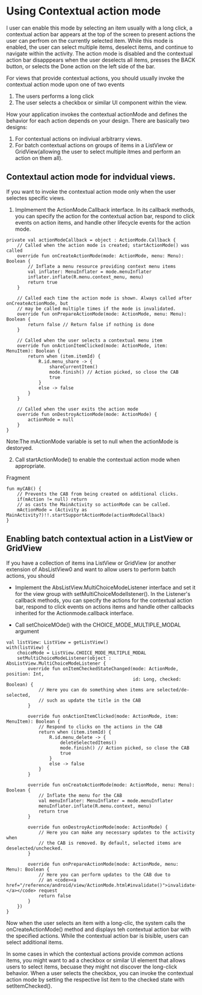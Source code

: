 # Using Contextual action mode
I user can enable this mode by selecting an item usually with a long click, a contextual action bar appears at the top of the screen to present actions the user can perfrom on the currently selected item. While this mode is enabled, the user can select multiple items, deselect items, and continue to navigate within the activity. The action mode is disabled and the contextual action bar disapppears when the user deselects all items, presses the BACK button, or selects the Done action on the left side of the bar. 

For views that provide contextual actions, you should usually invoke the contextual action mode upon one of two events 

1. The users performs a long click
2. The user selects a checkbox or similar UI component within the view. 

How your application invokes the contextual actionMode and defines the behavior for each action depends on your design. There are basically two designs: 
1. For contextual actions on indiviual arbitrarry views. 
2. For batch contextual actions on groups of items in a ListView or GridView(allowing the user to select multiple itmes and perform an action on them all). 
## Contextaul action mode for indvidual views. 
If you want to invoke the contextual action mode only when the user selectes specific views. 

1. Implmement the ActionMode.Callback interface. In its callback methods, you can specify the action for the contextual action bar, respond to click events on action items, and handle other lifecycle events for the action mode. 
 
```
private val actionModeCallback = object : ActionMode.Callback {
    // Called when the action mode is created; startActionMode() was called
    override fun onCreateActionMode(mode: ActionMode, menu: Menu): Boolean {
        // Inflate a menu resource providing context menu items
        val inflater: MenuInflater = mode.menuInflater
        inflater.inflate(R.menu.context_menu, menu)
        return true
    }

    // Called each time the action mode is shown. Always called after onCreateActionMode, but
    // may be called multiple times if the mode is invalidated.
    override fun onPrepareActionMode(mode: ActionMode, menu: Menu): Boolean {
        return false // Return false if nothing is done
    }

    // Called when the user selects a contextual menu item
    override fun onActionItemClicked(mode: ActionMode, item: MenuItem): Boolean {
        return when (item.itemId) {
            R.id.menu_share -> {
                shareCurrentItem()
                mode.finish() // Action picked, so close the CAB
                true
            }
            else -> false
        }
    }

    // Called when the user exits the action mode
    override fun onDestroyActionMode(mode: ActionMode) {
        actionMode = null
    }
}
```
Note:The mActionMode variable is set to null when the actionMode is destoryed. 

2. Call startActionMode() to enable the contextual action mode when appropriate.  

Fragment
```
fun myCAB() {
    // Prevents the CAB from being created on additional clicks. 
    if(mAction != null) return 
    // as casts the MainActivity so actionMode can be called. 
    mActionMode = (Activity as MainActivity?)!!.startSupportActionMode(actionModeCallback)
}
```



## Enabling batch contextual action in a ListView or GridView
If you have a collection of items ina ListView or GridView (or another extension of AbsListView0 and want to allow users to perform batch actions, you should
- Implement the AbsListView.MultiChoiceModeListener interface and set it for the view group with setMultiChoiceModelIstener(). In the Listener's callback methods, you can specify the actions for the contextual action bar, respond to click events on actions items and handle other callbacks inherited for the Actionmode.callback interface. 

- Call setChoiceMOde() with the CHOICE_MODE_MULTIPLE_MODAL argument

```
val listView: ListView = getListView()
with(listView) {
    choiceMode = ListView.CHOICE_MODE_MULTIPLE_MODAL
    setMultiChoiceModeListener(object : AbsListView.MultiChoiceModeListener {
        override fun onItemCheckedStateChanged(mode: ActionMode, position: Int,
                                               id: Long, checked: Boolean) {
            // Here you can do something when items are selected/de-selected,
            // such as update the title in the CAB
        }

        override fun onActionItemClicked(mode: ActionMode, item: MenuItem): Boolean {
            // Respond to clicks on the actions in the CAB
            return when (item.itemId) {
                R.id.menu_delete -> {
                    deleteSelectedItems()
                    mode.finish() // Action picked, so close the CAB
                    true
                }
                else -> false
            }
        }

        override fun onCreateActionMode(mode: ActionMode, menu: Menu): Boolean {
            // Inflate the menu for the CAB
            val menuInflater: MenuInflater = mode.menuInflater
            menuInflater.inflate(R.menu.context, menu)
            return true
        }

        override fun onDestroyActionMode(mode: ActionMode) {
            // Here you can make any necessary updates to the activity when
            // the CAB is removed. By default, selected items are deselected/unchecked.
        }

        override fun onPrepareActionMode(mode: ActionMode, menu: Menu): Boolean {
            // Here you can perform updates to the CAB due to
            // an <code><a href="/reference/android/view/ActionMode.html#invalidate()">invalidate()</a></code> request
            return false
        }
    })
}
```

Now when the user selects an item with a long-clic, the system calls the onCreateActionMode() method and displays teh contextual action bar with the specified actions. While the contextual action bar is bisible, users can select additional items. 

In some cases in which the contextual actions provide common actions items, you might want to ad a checkbox or similar UI element that allows users to select items, becuase they might not discover the long-click behavior. When a user selects the checkbox, you can invoke the contextual action mode by setting the respective list item to the checked state with setItemChecked(). 


